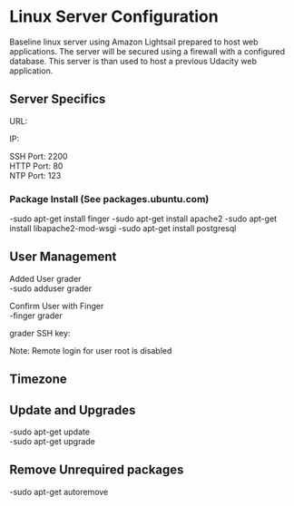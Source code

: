 ﻿# Linux Server Configuration

Baseline linux server using Amazon Lightsail prepared to host web applications.
The server will be secured using a firewall with a configured database.
This server is than used to host a previous Udacity web application.

## Server Specifics

URL: <br/>

IP: <br/>

SSH Port: 2200 <br/>
HTTP Port: 80 <br/>
NTP Port: 123 <br/>

### Package Install (See packages.ubuntu.com)

-sudo apt-get install finger
-sudo apt-get install apache2
-sudo apt-get install libapache2-mod-wsgi
-sudo apt-get install postgresql

## User Management

Added User grader <br/>
-sudo adduser grader <br/>

Confirm User with Finger <br/>
-finger grader

grader SSH key: <br/>

Note: Remote login for user root is disabled

## Timezone

## Update and Upgrades

-sudo apt-get update <br/>
-sudo apt-get upgrade

## Remove Unrequired packages

-sudo apt-get autoremove












